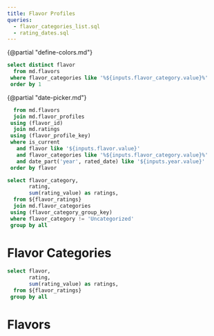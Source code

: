 ```yaml
---
title: Flavor Profiles
queries:
  - flavor_categories_list.sql
  - rating_dates.sql
---
```


{@partial "define-colors.md"}

```sql flavors_list
select distinct flavor
  from md.flavors
 where flavor_categories like '%${inputs.flavor_category.value}%'
 order by 1
```

<Dropdown data={flavor_categories_list} name=flavor_category value=flavor_category>
    <DropdownOption value="%" valueLabel="[All Categories]"/>
</Dropdown>

<Dropdown data={flavors_list} name=flavor value=flavor>
    <DropdownOption value="%" valueLabel="[All Flavors]"/>
</Dropdown>

{@partial "date-picker.md"}

```sql flavor_ratings
  from md.flavors
  join md.flavor_profiles
 using (flavor_id)
  join md.ratings
 using (flavor_profile_key)
 where is_current
   and flavor like '${inputs.flavor.value}'
   and flavor_categories like '%${inputs.flavor_category.value}%'
   and date_part('year', rated_date) like '${inputs.year.value}'
 order by flavor
```

```sql ratings_by_flavor_category
select flavor_category,
       rating,
       sum(rating_value) as ratings,
  from ${flavor_ratings}
  join md.flavor_categories
 using (flavor_category_group_key)
 where flavor_category != 'Uncategorized'
 group by all
```
# Flavor Categories

<BarChart
    data={ratings_by_flavor_category}
    title="Ratings by Flavor Category"
    x=flavor_category
    y=ratings
    series=rating
    swapXY=true
    colorPalette={chartColors}
/>

```sql ratings_by_flavor
select flavor,
       rating,
       sum(rating_value) as ratings,
  from ${flavor_ratings}
 group by all
```
# Flavors

<BarChart
    data={ratings_by_flavor}
    title="Ratings by Flavor"
    x=flavor
    y=ratings
    series=rating
    swapXY=true
    colorPalette={chartColors}
/>

